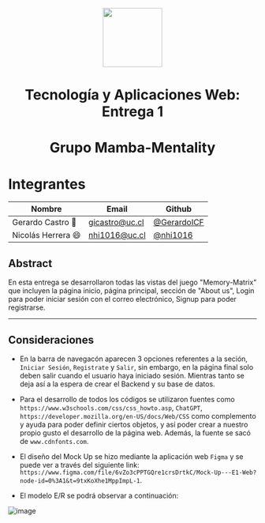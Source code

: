 <p align="center">
  <img src="https://upload.wikimedia.org/wikipedia/commons/thumb/8/84/Escudo_de_la_Pontificia_Universidad_Cat%C3%B3lica_de_Chile.svg/1200px-Escudo_de_la_Pontificia_Universidad_Cat%C3%B3lica_de_Chile.svg.png" width="120px">
    <h1 align="center">Tecnología y Aplicaciones Web: Entrega 1</h1>
    <h1 align="center">Grupo Mamba-Mentality</h1>
</p>

# Integrantes

| Nombre                     | Email                  | Github                                                   |
| -------------------------- | ---------------------- | -------------------------------------------------------- |
| Gerardo Castro :red_car:  | gicastro@uc.cl  | [@GerardoICF](https://github.com/GerardoICF)               |
| Nicolás Herrera :smile: | nhi1016@uc.cl   | [@nhi1016 ](https://github.com/nhi1016)        |

## Abstract

  En esta entrega se desarrollaron todas las vistas del juego "Memory-Matrix" que incluyen la página inicio, página principal, sección de "About us", Login para poder iniciar sesión con el correo electrónico, Signup para poder registrarse.

---
## Consideraciones

  + En la barra de navegacón aparecen 3 opciones referentes a la seción, `Iniciar Sesión`, `Registrate` y `Salir`, sin embargo, en la página final solo deben salir cuando el usuario haya iniciado sesión. Mientras tanto se deja así a la espera de crear el Backend y su base de datos.

  + Para el desarrollo de todos los códigos se utilizaron fuentes como `https://www.w3schools.com/css/css_howto.asp`, `ChatGPT`, `https://developer.mozilla.org/en-US/docs/Web/CSS` como complemento y ayuda para poder definir ciertos objetos, y así poder crear a nuestro propio gusto el desarrollo de la página web. Además, la fuente se sacó de `www.cdnfonts.com`.

  + El diseño del Mock Up se hizo mediante la aplicación web `Figma` y se puede ver a través del siguiente link:
  `https://www.figma.com/file/6vZo3cPPTGQre1crsDrtkC/Mock-Up---E1-Web?node-id=0%3A1&t=9txKoXhe1MppImpL-1`.
  
  + El modelo E/R se podrá observar a continuación:
    
  ![image](https://user-images.githubusercontent.com/89226951/233752101-a2f614ba-2c6d-4d16-9de2-f471803e79c4.png)
